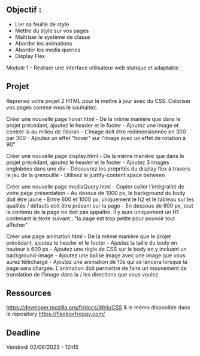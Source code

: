 Objectif :
- 

- Lier sa feuille de style
- Mettre du style sur vos pages
- Maîtriser le système de classe
- Aborder les animations
- Aborder les media queries
- Display Flex

Module 1 - Réaliser une interface utilisateur web statique et adaptable

Projet
- 

Reprenez votre projet 2 HTML pour le mettre à jour avec du CSS. Coloriser vos pages comme vous le souhaitez.

Créer une nouvelle page hover.html
    - De la même manière que dans le projet précédant, ajoutez le header et le footer
    - Ajoutez une image et centrer la au milieu de l'écran
    - L'image doit être redimensionnée en 300 par 300
    - Ajoutez un effet "hover" sur l'image avec un effet de rotation à 90°

Créer une nouvelle page display.html
    - De la même manière que dans le projet précédant, ajoutez le header et le footer
    - Ajoutez 3 images englobées dans une div
    - Découvrez les proprités du display flex à travers le jeu de la grenouille
    - Utilisez le justify-content space between

Créer une nouvelle page mediaQuery.html
    - Copier coller l'intégralité de votre page présentation
    - Au dessus de 1000 px, le background du body doit être jaune
    - Entre 600 et 1000 px, uniquement le h2 et le tableau sur les qualités / défauts doit être présent sur la page
    - En dessous de 600 px, tout le contenu de la page ne doit pas appaître. Il y aura uniquement un H1 contenant le texte suivant : "la page est trop petite pour pouvoir tout afficher"

Créer une page animation.html
    - De la même manière que le projet précédant, ajoutez le header et le footer
    - Ajustez la taille du body en hauteur à 600 px
    - Ajoutez une règle de CSS sur le body en y incluant un background-image
    - Ajoutez une balise image avec une image que vous aurez téléchargé
    - Ajoutez une animation de 10s qui se lancera lorsque la page sera chargée. L'animation doit permettre de faire un mouvement de translation de l'image dans la / les directions que vous voulez.



Ressources
- 
https://developer.mozilla.org/fr/docs/Web/CSS & le mémo disponible dans le repository
https://flexboxfroggy.com/



Deadline
-

Vendredi 02/06/2023 - 12h15
